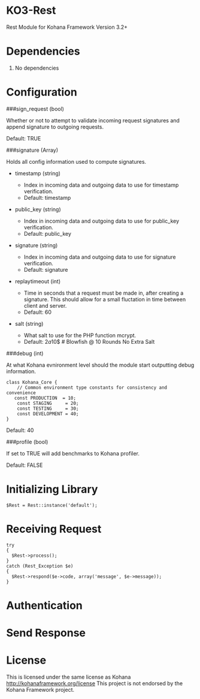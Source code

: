 KO3-Rest
========

Rest Module for Kohana Framework Version 3.2+

Dependencies
=========

1. No dependencies

Configuration
=========

###sign_request (bool)

Whether or not to attempt to validate incoming request signatures and append signature to outgoing requests.

Default: TRUE

###signature (Array)

Holds all config information used to compute signatures.

+ timestamp (string)
  - Index in incoming data and outgoing data to use for timestamp verification.
  - Default: timestamp  

+ public_key (string)
  - Index in incoming data and outgoing data to use for public_key verification.
  - Default: public_key  

+ signature (string)
  - Index in incoming data and outgoing data to use for signature verification.
  - Default: signature   

+ replaytimeout (int)
  - Time in seconds that a request must be made in, after creating a signature. This should allow for a small fluctation in time between client and server.
  - Default: 60  

+ salt (string)
  - What salt to use for the PHP function mcrypt.
  - Default: $2a$10$ # Blowfish @ 10 Rounds No Extra Salt  

###debug (int)

At what Kohana evnironment level should the module start outputting debug information. 

    class Kohana_Core {
        // Common environment type constants for consistency and convenience
       const PRODUCTION  = 10;
    	const STAGING     = 20;
    	const TESTING     = 30;
    	const DEVELOPMENT = 40;
    }

Default: 40

###profile (bool)

If set to TRUE will add benchmarks to Kohana profiler.

Default: FALSE

Initializing Library
=========

`$Rest = Rest::instance('default');`

Receiving Request
=========
    try
    {
      $Rest->process();
    }
    catch (Rest_Exception $e)
    {
      $Rest->respond($e->code, array('message', $e->message));
    }

Authentication
=========


Send Response
=========


License
=========

This is licensed under the same license as Kohana
http://kohanaframework.org/license
This project is not endorsed by the Kohana Framework project.